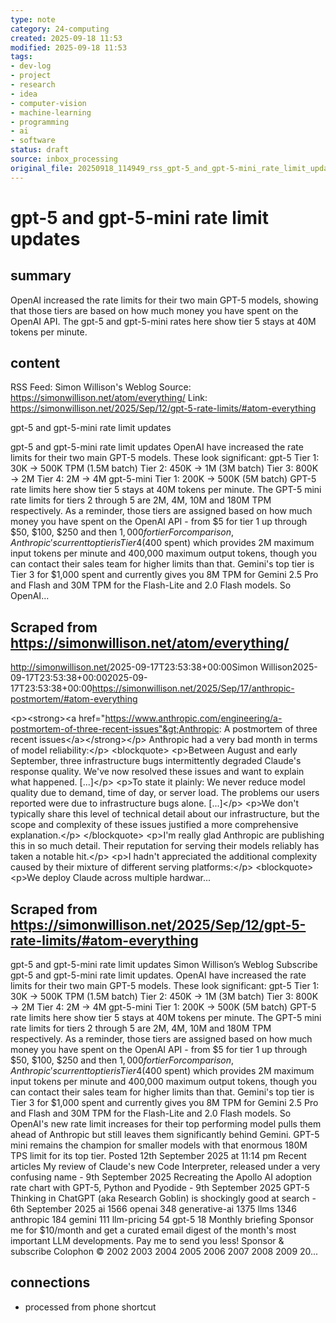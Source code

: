 ```yaml
---
type: note
category: 24-computing
created: 2025-09-18 11:53
modified: 2025-09-18 11:53
tags:
- dev-log
- project
- research
- idea
- computer-vision
- machine-learning
- programming
- ai
- software
status: draft
source: inbox_processing
original_file: 20250918_114949_rss_gpt-5_and_gpt-5-mini_rate_limit_updates.txt
---
```



# gpt-5 and gpt-5-mini rate limit updates

## summary
OpenAI increased the rate limits for their two main GPT-5 models, showing that those tiers are based on how much money you have spent on the OpenAI API. The gpt-5 and gpt-5-mini rates here show tier 5 stays at 40M tokens per minute.

## content
RSS Feed: Simon Willison's Weblog
Source: https://simonwillison.net/atom/everything/
Link: https://simonwillison.net/2025/Sep/12/gpt-5-rate-limits/#atom-everything

gpt-5 and gpt-5-mini rate limit updates

gpt-5 and gpt-5-mini rate limit updates OpenAI have increased the rate limits for their two main GPT-5 models. These look significant: gpt-5 Tier 1: 30K → 500K TPM (1.5M batch) Tier 2: 450K → 1M (3M batch) Tier 3: 800K → 2M Tier 4: 2M → 4M gpt-5-mini Tier 1: 200K → 500K (5M batch) GPT-5 rate limits here show tier 5 stays at 40M tokens per minute. The GPT-5 mini rate limits for tiers 2 through 5 are 2M, 4M, 10M and 180M TPM respectively. As a reminder, those tiers are assigned based on how much money you have spent on the OpenAI API - from $5 for tier 1 up through $50, $100, $250 and then $1,000 for tier For comparison, Anthropic's current top tier is Tier 4 ($400 spent) which provides 2M maximum input tokens per minute and 400,000 maximum output tokens, though you can contact their sales team for higher limits than that. Gemini's top tier is Tier 3 for $1,000 spent and currently gives you 8M TPM for Gemini 2.5 Pro and Flash and 30M TPM for the Flash-Lite and 2.0 Flash models. So OpenAI...

## Scraped from https://simonwillison.net/atom/everything/
<?xml version="1.0" encoding="utf-8"?>
<feed xml:lang="en-us" xmlns="http://www.w3.org/2005/Atom"><title>Simon Willison's Weblog</title><link href="http://simonwillison.net/" rel="alternate"/><link href="http://simonwillison.net/atom/everything/" rel="self"/><id>http://simonwillison.net/</id><updated>2025-09-17T23:53:38+00:00</updated><author><name>Simon Willison</name></author><entry><title>Anthropic: A postmortem of three recent issues</title><link href="https://simonwillison.net/2025/Sep/17/anthropic-postmortem/#atom-everything" rel="alternate"/><published>2025-09-17T23:53:38+00:00</published><updated>2025-09-17T23:53:38+00:00</updated><id>https://simonwillison.net/2025/Sep/17/anthropic-postmortem/#atom-everything</id><summary type="html">
    
&lt;p&gt;&lt;strong&gt;&lt;a href="https://www.anthropic.com/engineering/a-postmortem-of-three-recent-issues"&gt;Anthropic: A postmortem of three recent issues&lt;/a&gt;&lt;/strong&gt;&lt;/p&gt;
Anthropic had a very bad month in terms of model reliability:&lt;/p&gt;
&lt;blockquote&gt;
&lt;p&gt;Between August and early September, three infrastructure bugs intermittently degraded Claude's response quality. We've now resolved these issues and want to explain what happened. [...]&lt;/p&gt;
&lt;p&gt;To state it plainly: We never reduce model quality due to demand, time of day, or server load. The problems our users reported were due to infrastructure bugs alone. [...]&lt;/p&gt;
&lt;p&gt;We don't typically share this level of technical detail about our infrastructure, but the scope and complexity of these issues justified a more comprehensive explanation.&lt;/p&gt;
&lt;/blockquote&gt;
&lt;p&gt;I'm really glad Anthropic are publishing this in so much detail. Their reputation for serving their models reliably has taken a notable hit.&lt;/p&gt;
&lt;p&gt;I hadn't appreciated the additional complexity caused by their mixture of different serving platforms:&lt;/p&gt;
&lt;blockquote&gt;
&lt;p&gt;We deploy Claude across multiple hardwar...


## Scraped from https://simonwillison.net/2025/Sep/12/gpt-5-rate-limits/#atom-everything
gpt-5 and gpt-5-mini rate limit updates Simon Willison’s Weblog Subscribe gpt-5 and gpt-5-mini rate limit updates. OpenAI have increased the rate limits for their two main GPT-5 models. These look significant: gpt-5 Tier 1: 30K → 500K TPM (1.5M batch) Tier 2: 450K → 1M (3M batch) Tier 3: 800K → 2M Tier 4: 2M → 4M gpt-5-mini Tier 1: 200K → 500K (5M batch) GPT-5 rate limits here show tier 5 stays at 40M tokens per minute. The GPT-5 mini rate limits for tiers 2 through 5 are 2M, 4M, 10M and 180M TPM respectively. As a reminder, those tiers are assigned based on how much money you have spent on the OpenAI API - from $5 for tier 1 up through $50, $100, $250 and then $1,000 for tier For comparison, Anthropic's current top tier is Tier 4 ($400 spent) which provides 2M maximum input tokens per minute and 400,000 maximum output tokens, though you can contact their sales team for higher limits than that. Gemini's top tier is Tier 3 for $1,000 spent and currently gives you 8M TPM for Gemini 2.5 Pro and Flash and 30M TPM for the Flash-Lite and 2.0 Flash models. So OpenAI's new rate limit increases for their top performing model pulls them ahead of Anthropic but still leaves them significantly behind Gemini. GPT-5 mini remains the champion for smaller models with that enormous 180M TPS limit for its top tier. Posted 12th September 2025 at 11:14 pm Recent articles My review of Claude&#x27;s new Code Interpreter, released under a very confusing name - 9th September 2025 Recreating the Apollo AI adoption rate chart with GPT-5, Python and Pyodide - 9th September 2025 GPT-5 Thinking in ChatGPT (aka Research Goblin) is shockingly good at search - 6th September 2025 ai 1566 openai 348 generative-ai 1375 llms 1346 anthropic 184 gemini 111 llm-pricing 54 gpt-5 18 Monthly briefing Sponsor me for $10/month and get a curated email digest of the month's most important LLM developments. Pay me to send you less! Sponsor &amp; subscribe Colophon &copy; 2002 2003 2004 2005 2006 2007 2008 2009 20...


## connections
- processed from phone shortcut
